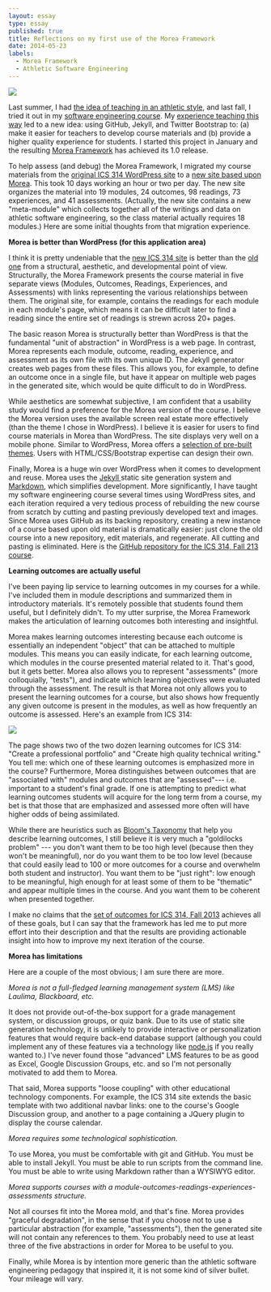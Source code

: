 ```yaml
---
layout: essay
type: essay
published: true
title: Reflections on my first use of the Morea Framework
date: 2014-05-23
labels:
  - Morea Framework
  - Athletic Software Engineering
---
```


<img class="img-fluid" src="{{ site.baseurl }}/img/first-use-of-morea.png">

Last summer, I had <a title="Athletic Software Engineering Education" href="http://philipmjohnson.org/2013/07/12/athletic-software-engineering-education/">the idea of teaching in an athletic style</a>, and last fall, I tried it out in my <a href="http://ics314f13.wordpress.com/">software engineering course</a>. My <a title="Athletic Software Engineering Education: Initial Results" href="http://philipmjohnson.org/2013/12/16/athletic-software-engineering-education-initial-results/">experience teaching this way</a> led to a new idea: using GitHub, Jekyll, and Twitter Bootstrap to: (a) make it easier for teachers to develop course materials and (b) provide a higher quality experience for students. I started this project in January and the resulting <a href="http://morea-framework.github.io/">Morea Framework</a> has achieved its 1.0 release.<!--more-->

To help assess (and debug) the Morea Framework, I migrated my course materials from the <a href="http://ics314f13.wordpress.com/">original ICS 314 WordPress site</a> to a <a href="http://philipmjohnson.github.io/ics314f13/">new site based upon Morea</a>.  This took 10 days working an hour or two per day. The new site organizes the material into 19 modules, 24 outcomes, 98 readings, 73 experiences, and 41 assessments. (Actually, the new site contains a new "meta-module" which collects together all of the writings and data on athletic software engineering, so the class material actually requires 18 modules.)  Here are some initial thoughts from that migration experience.

<strong>Morea is better than WordPress (for this application area)</strong>

I think it is pretty undeniable that the <a href="http://philipmjohnson.github.io/ics314f13">new ICS 314 site</a> is better than the <a href="http://ics314f13.wordpress.com/">old one</a> from a structural, aesthetic, and developmental point of view. Structurally, the Morea Framework presents the course material in five separate views (Modules, Outcomes, Readings, Experiences, and Assessments) with links representing the various relationships between them.  The original site, for example, contains the readings for each module in each module's page, which means it can be difficult later to find a reading since the entire set of readings is strewn across 20+ pages.

The basic reason Morea is structurally better than WordPress is that the fundamental "unit of abstraction" in WordPress is a web page. In contrast, Morea represents each module, outcome, reading, experience, and assessment as its own file with its own unique ID.  The Jekyll generator creates web pages from these files. This allows you, for example, to define an outcome once in a single file, but have it appear on multiple web pages in the generated site, which would be quite difficult to do in WordPress.

While aesthetics are somewhat subjective, I am confident that a usability study would find a preference for the Morea version of the course. I believe the Morea version uses the available screen real estate more effectively (than the theme I chose in WordPress).  I believe it is easier for users to find course materials in Morea than WordPress.  The site displays very well on a mobile phone. Similar to WordPress, Morea offers a <a href="http://morea-framework.github.io/userguide.html#Themes">selection of pre-built themes</a>. Users with HTML/CSS/Bootstrap expertise can design their own.

Finally, Morea is a huge win over WordPress when it comes to development and reuse.  Morea uses the <a href="http://jekyllrb.com/">Jekyll </a>static site generation system and <a href="http://daringfireball.net/projects/markdown/">Markdown</a>, which simplifies development. More significantly, I have taught my software engineering course several times using WordPress sites, and each iteration required a very tedious process of rebuilding the new course from scratch by cutting and pasting previously developed text and images. Since Morea uses GitHub as its backing repository, creating a new instance of a course based upon old material is dramatically easier: just clone the old course into a new repository, edit materials, and regenerate. All cutting and pasting is eliminated.  Here is the <a href="https://github.com/philipmjohnson/ics314f13">GitHub repository for the ICS 314, Fall 213 course</a>.

<strong>Learning outcomes are actually useful</strong>

I've been paying lip service to learning outcomes in my courses for a while. I've included them in module descriptions and summarized them in introductory materials. It's remotely possible that students found them useful, but I definitely didn't.  To my utter surprise, the Morea Framework makes the articulation of learning outcomes both interesting and insightful.

Morea makes learning outcomes interesting because each outcome is essentially an independent "object" that can be attached to multiple modules.  This means you can easily indicate, for each learning outcome, which modules in the course presented material related to it.   That's good, but it gets better.  Morea also allows you to represent "assessments" (more colloquially, "tests"), and indicate which learning objectives were evaluated through the assessment.  The result is that Morea not only allows you to present the learning outcomes for a course, but also shows how frequently any given outcome is present in the modules, as well as how frequently an outcome is assessed.  Here's an example from ICS 314:

<img class="img-fluid" src="{{ site.baseurl }}/img/first-use-of-morea-2.png">

The page shows two of the two dozen learning outcomes for ICS 314: "Create a professional portfolio" and "Create high quality technical writing."  You tell me: which one of these learning outcomes is emphasized more in the course?  Furthermore, Morea distinguishes between outcomes that are "associated with" modules and outcomes that are "assessed"--- i.e. important to a student's final grade.  If one is attempting to predict what learning outcomes students will acquire for the long term from a course, my bet is that those that are emphasized and assessed more often will have higher odds of being assimilated.

While there are heuristics such as <a href="http://en.wikipedia.org/wiki/Bloom's_taxonomy">Bloom's Taxonomy</a> that help you describe learning outcomes, I still believe it is very much a "goldilocks problem" --- you don't want them to be too high level (because then they won't be meaningful), nor do you want them to be too low level (because that could easily lead to 100 or more outcomes for a course and overwhelm both student and instructor). You want them to be "just right": low enough to be meaningful, high enough for at least some of them to be "thematic" and appear multiple times in the course. And you want them to be coherent when presented together.

I make no claims that the <a href="http://philipmjohnson.github.io/ics314f13/outcomes/">set of outcomes for ICS 314, Fall 2013</a> achieves all of these goals, but I can say that the framework has led me to put more effort into their description and that the results are providing actionable insight into how to improve my next iteration of the course.

<strong>Morea has limitations</strong>

Here are a couple of the most obvious; I am sure there are more.

<em>Morea is not a full-fledged learning management system (LMS) like Laulima, Blackboard, etc.</em>

It does not provide out-of-the-box support for a grade management system, or discussion groups, or quiz bank.  Due to its use of static site generation technology, it is unlikely to provide interactive or personalization features that would require back-end database support (although you could implement any of these features via a technology like <a href="http://nodejs.org/">node.js</a> if you really wanted to.)  I've never found those "advanced" LMS features to be as good as Excel, Google Discussion Groups, etc. and so I'm not personally motivated to add them to Morea.

That said, Morea supports "loose coupling" with other educational technology components. For example, the ICS 314 site extends the basic template with two additional navbar links: one to the course's Google Discussion group, and another to a page containing a JQuery plugin to display the course calendar.

<em>Morea requires some technological sophistication.  </em>

To use Morea, you must be comfortable with git and GitHub. You must be able to install Jekyll.  You must be able to run scripts from the command line. You must be able to write using Markdown rather than a WYSIWYG editor.

<em>Morea supports courses with a module-outcomes-readings-experiences-assessments structure.</em>

Not all courses fit into the Morea mold, and that's fine. Morea provides "graceful degradation", in the sense that if you choose not to use a particular abstraction (for example, "assessments"), then the generated site will not contain any references to them.  You probably need to use at least three of the five abstractions in order for Morea to be useful to you.

Finally, while Morea is by intention more generic than the athletic software engineering pedagogy that inspired it, it is not some kind of silver bullet.  Your mileage will vary.
